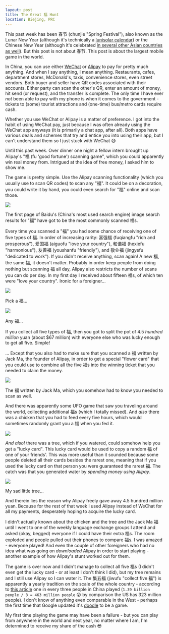 ```yaml
---
layout: post
title: The Great 福 Hunt
location: Biejing, PRC
---
```


This past week has been 春节 (chunjie "Spring Festival"), also known as the Lunar New Year (although it's technically a [lunisolar calendar][1]) or the Chinese New Year (although it's celebrated [in several other Asian countries as well][2]). But this post is not about 春节. This post is about the largest mobile game in the world.

In China, you can use either [WeChat][3] or [Alipay][4] to pay for pretty much anything. And when I say anything, I mean anything. Restaurants, cafes, department stores, McDonald's, taxis, convenience stores, even street vendors. Both buyer and seller have QR codes associated with their accounts. Either party can scan the other's QR, enter an amount of money, hit send (or request), and the transfer is complete. The only time I have ever *not* been able to pay with my phone is when it comes to the government - tickets to (some) tourist attractions and (one-time) bus/metro cards require cash.

Whether you use WeChat or Alipay is a matter of preference. I got into the habit of using WeChat pay, just because I was often already using the WeChat app anyways (it is primarily a chat app, after all). Both apps have various deals and schemes that try and entice you into using their app, but I can't understand them so I just stuck with WeChat 😅

Until this past week. Over dinner one night a fellow intern brought up Alipay's "福 (fu 'good fortune') scanning game", which you could apparently win real money from. Intrigued at the idea of free money, I asked him to show me.

The game is pretty simple. Use the Alipay scanning functionality (which you usually use to scan QR codes) to scan any "福". It could be on a decoration, you could write it by hand, you could even search for "福" online and scan those.

<div class="post-image">
  <img src="/assets/great-fu-hunt/baidufu.jpg" />
  <p class="post-image-caption">The first page of Baidu's (China's most used search engine) image search results for "福" have got to be the most commonly scanned 福s.</p>
</div>

Every time you scanned a "福" you had some chance of receiving one of five types of 福. In order of increasing rarity: 富强福 (fuqiangfu "rich and prosperous"), 爱国福 (aiguofu "love your country"), 和谐福 (hexiefu "harmonious"), 友善福 (youshanfu "friendly"), and 敬业福 (jingyefu "dedicated to work"). If you didn't receive anything, scan again! A new 福, the same 福, it doesn't matter. Probably in order keep people from doing nothing but scanning 福 all day, Alipay also restricts the number of scans you can do per day. In my first day I received about fifteen 福s, of which ten were "love your country". Ironic for a foreigner...

<div class="post-image post-image--split">
  <div class="split-image-group split-image-group--left">
   <img src="/assets/great-fu-hunt/scan.jpg" />
   <p class="post-image-caption">Pick a 福...</p>
  </div>
  <div class="split-image-group split-image-group--right">
   <img src="/assets/great-fu-hunt/scan2.jpg" />
   <p class="post-image-caption">Any 福...</p>
  </div>
</div>

If you collect all five types of 福, then you got to split the pot of 4.5 _hundred million_ yuan (about $67 million) with everyone else who was lucky enough to get all five. Simple!

... Except that you also had to make sure that you scanned a 福 written by Jack Ma, the founder of Alipay, in order to get a special "flower card" that you could use to combine all the five 福s into the winning ticket that you needed to claim the money.

<div class="post-image">
  <img src="/assets/great-fu-hunt/jackmafu.jpg" />
  <p class="post-image-caption">The 福 written by Jack Ma, which you somehow had to know you needed to scan as well.</p>
</div>

And there was apparently some UFO game that saw you traveling around the world, collecting additional 福s (which I totally missed). And _also_ there was a chicken that you had to feed every five hours, which would sometimes randomly grant you a 福 when you fed it.

<div class="post-image">
  <img src="/assets/great-fu-hunt/chicken.jpg" />
</div>

_And also!_ there was a tree, which if you watered, could somehow help you get a "lucky card". This lucky card would be used to copy a random 福 of one of your friends'. This was more useful than it sounded because some people deleted all their cards besides the rarest one, meaning that if you used the lucky card on that person you were guaranteed the rarest 福. The catch was that you generated water by _spending money using Alipay_.

<div class="post-image">
  <img src="/assets/great-fu-hunt/tree.jpg" />
  <p class="post-image-caption">My sad little tree...</p>
</div>

And therein lies the reason why Alipay freely gave away 4.5 hundred million yuan. Because for the rest of that week I used Alipay instead of WeChat for all my payments, desperately hoping to acquire the lucky card.

I didn't actually known about the chicken and the tree and the Jack Ma 福 until I went to one of the weekly language exchange groups I attend and asked (okay, begged) everyone if I could have their extra 福s. The room exploded and people pulled out their phones to compare 福s. I was amazed - everyone played! And even the couple of other foreigners who had no idea what was going on _downloaded_ Alipay in order to start playing - another example of how Alipay's stunt worked out for them.

The game is over now and I didn't manage to collect all five 福s (I didn't even get the lucky card - or at least I don't think I did), but my tree remains and I still use Alipay so I can water it. The 集五福 (jiwufu "collect five 福") is apparently a yearly tradition on the scale of the whole country - according to [this article][5] one in every three people in China played (`1.39 billion people / 3 = 463 million people` 😲 by comparison the US has 323 million people). I don't know of anything even comparable in the West - perhaps the first time that Google updated it's [doodle][6] to be a game.

My first time playing the game may have been a failure - but you can play from anywhere in the world and next year, no matter where I am, I'm determined to receive my share of the cash 😎

[1]: https://en.wikipedia.org/wiki/Chinese_calendar
[2]: https://en.wikipedia.org/wiki/Lunar_New_Year
[3]: https://en.wikipedia.org/wiki/WeChat
[4]: https://en.wikipedia.org/wiki/Alipay
[5]: https://baijiahao.baidu.com/s?id=1624591433356540095&wfr=spider&for=pc
[6]: https://www.google.com/doodles
